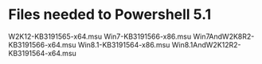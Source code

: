 # Files needed to Powershell 5.1
W2K12-KB3191565-x64.msu
Win7-KB3191566-x86.msu
Win7AndW2K8R2-KB3191566-x64.msu
Win8.1-KB3191564-x86.msu
Win8.1AndW2K12R2-KB3191564-x64.msu
